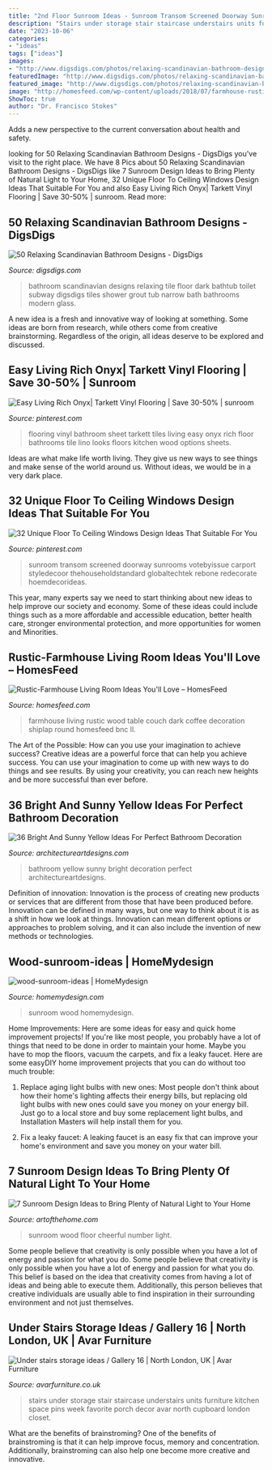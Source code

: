 ```yaml
---
title: "2nd Floor Sunroom Ideas - Sunroom Transom Screened Doorway Sunrooms Votebyissue Carport Styledecoor Thehouseholdstandard Globaltechtek Rebone Redecorate Hoemdecorideas"
description: "Stairs under storage stair staircase understairs units furniture kitchen space pins week favorite porch decor avar north cupboard london closet"
date: "2023-10-06"
categories:
- "ideas"
tags: ["ideas"]
images:
- "http://www.digsdigs.com/photos/relaxing-scandinavian-bathroom-designs-16.jpg"
featuredImage: "http://www.digsdigs.com/photos/relaxing-scandinavian-bathroom-designs-16.jpg"
featured_image: "http://www.digsdigs.com/photos/relaxing-scandinavian-bathroom-designs-16.jpg"
image: "http://homesfeed.com/wp-content/uploads/2018/07/farmhouse-rustic-living-room-idea-white-shiplap-ceilings-dark-wood-floorings-wood-round-top-coffee-table-white-couch-white-upholstered-armchair-chalkboard-wall-decoration.jpg"
ShowToc: true
author: "Dr. Francisco Stokes"
---
```



Adds a new perspective to the current conversation about health and safety.

	

		
looking for 50 Relaxing Scandinavian Bathroom Designs - DigsDigs you've visit to the right place. We have 8 Pics about 50 Relaxing Scandinavian Bathroom Designs - DigsDigs like 7 Sunroom Design Ideas to Bring Plenty of Natural Light to Your Home, 32 Unique Floor To Ceiling Windows Design Ideas That Suitable For You and also Easy Living Rich Onyx| Tarkett Vinyl Flooring | Save 30-50% | sunroom. Read more:
		
    
## 50 Relaxing Scandinavian Bathroom Designs - DigsDigs

<img loading=lazy src="http://www.digsdigs.com/photos/relaxing-scandinavian-bathroom-designs-16.jpg" onerror="this.onerror=null;this.src='https://tse3.mm.bing.net/th?id=OIP.Lh0Hz3oqtmEWOWFE8dBnvAHaLG&amp;pid=15.1';" alt="50 Relaxing Scandinavian Bathroom Designs - DigsDigs">

_Source: digsdigs.com_

>bathroom scandinavian designs relaxing tile floor dark bathtub toilet subway digsdigs tiles shower grout tub narrow bath bathrooms modern glass. 

	

A new idea is a fresh and innovative way of looking at something. Some ideas are born from research, while others come from creative brainstorming. Regardless of the origin, all ideas deserve to be explored and discussed.

    
## Easy Living Rich Onyx| Tarkett Vinyl Flooring | Save 30-50% | Sunroom

<img loading=lazy src="https://i.pinimg.com/736x/ce/32/cf/ce32cfedbc3e55566ae1c9fa1dc4fe19--bathroom-vinyl-bathroom-ideas.jpg?b=t" onerror="this.onerror=null;this.src='https://tse4.mm.bing.net/th?id=OIP.COT6tHQbImqbPbPVDPYUZAHaJ4&amp;pid=15.1';" alt="Easy Living Rich Onyx| Tarkett Vinyl Flooring | Save 30-50% | sunroom">

_Source: pinterest.com_

>flooring vinyl bathroom sheet tarkett tiles living easy onyx rich floor bathrooms tile lino looks floors kitchen wood options sheets. 

	

Ideas are what make life worth living. They give us new ways to see things and make sense of the world around us. Without ideas, we would be in a very dark place.

    
## 32 Unique Floor To Ceiling Windows Design Ideas That Suitable For You

<img loading=lazy src="https://i.pinimg.com/736x/d0/99/80/d09980e5e0fecd0d62aad369485e4233.jpg" onerror="this.onerror=null;this.src='https://tse4.mm.bing.net/th?id=OIP.0U5dJdXYBMTIf9J9WO02oAHaJ5&amp;pid=15.1';" alt="32 Unique Floor To Ceiling Windows Design Ideas That Suitable For You">

_Source: pinterest.com_

>sunroom transom screened doorway sunrooms votebyissue carport styledecoor thehouseholdstandard globaltechtek rebone redecorate hoemdecorideas. 

	

This year, many experts say we need to start thinking about new ideas to help improve our society and economy. Some of these ideas could include things such as a more affordable and accessible education, better health care, stronger environmental protection, and more opportunities for women and Minorities.

    
## Rustic-Farmhouse Living Room Ideas You&#039;ll Love – HomesFeed

<img loading=lazy src="http://homesfeed.com/wp-content/uploads/2018/07/farmhouse-rustic-living-room-idea-white-shiplap-ceilings-dark-wood-floorings-wood-round-top-coffee-table-white-couch-white-upholstered-armchair-chalkboard-wall-decoration.jpg" onerror="this.onerror=null;this.src='https://tse1.mm.bing.net/th?id=OIP.Of23dTmxlTEngBiEpLJw7gHaLF&amp;pid=15.1';" alt="Rustic-Farmhouse Living Room Ideas You&#039;ll Love – HomesFeed">

_Source: homesfeed.com_

>farmhouse living rustic wood table couch dark coffee decoration shiplap round homesfeed bnc ll. 

	

The Art of the Possible: How can you use your imagination to achieve success?
Creative ideas are a powerful force that can help you achieve success. You can use your imagination to come up with new ways to do things and see results. By using your creativity, you can reach new heights and be more successful than ever before.

    
## 36 Bright And Sunny Yellow Ideas For Perfect Bathroom Decoration

<img loading=lazy src="https://www.architectureartdesigns.com/wp-content/uploads/2013/04/ArchitectureArtDesigns-521.jpg" onerror="this.onerror=null;this.src='https://tse2.mm.bing.net/th?id=OIP.3RdIRrbNWEL-lqthLnILzwAAAA&amp;pid=15.1';" alt="36 Bright And Sunny Yellow Ideas For Perfect Bathroom Decoration">

_Source: architectureartdesigns.com_

>bathroom yellow sunny bright decoration perfect architectureartdesigns. 

	

Definition of innovation:
Innovation is the process of creating new products or services that are different from those that have been produced before. Innovation can be defined in many ways, but one way to think about it is as a shift in how we look at things. Innovation can mean different options or approaches to problem solving, and it can also include the invention of new methods or technologies.

    
## Wood-sunroom-ideas | HomeMydesign

<img loading=lazy src="https://homemydesign.com/wp-content/uploads/2013/03/wood-sunroom-ideas.jpg" onerror="this.onerror=null;this.src='https://tse4.mm.bing.net/th?id=OIP.A8GJTR-h_OLjz2TVUC6ipwHaFj&amp;pid=15.1';" alt="wood-sunroom-ideas | HomeMydesign">

_Source: homemydesign.com_

>sunroom wood homemydesign. 

	

Home Improvements: Here are some ideas for easy and quick home improvement projects!
If you're like most people, you probably have a lot of things that need to be done in order to maintain your home. Maybe you have to mop the floors, vacuum the carpets, and fix a leaky faucet. Here are some easyDIY home improvement projects that you can do without too much trouble:
1. Replace aging light bulbs with new ones: Most people don't think about how their home's lighting affects their energy bills, but replacing old light bulbs with new ones could save you money on your energy bill. Just go to a local store and buy some replacement light bulbs, and Installation Masters will help install them for you.

2. Fix a leaky faucet: A leaking faucet is an easy fix that can improve your home's environment and save you money on your water bill.

    
## 7 Sunroom Design Ideas To Bring Plenty Of Natural Light To Your Home

<img loading=lazy src="https://www.artofthehome.com/wp-content/uploads/2019/06/wood-plank-floor-with-checkerboard-pattern.jpg" onerror="this.onerror=null;this.src='https://tse2.mm.bing.net/th?id=OIP.yt03t9Xlqn9GBoPg4hRbDAHaLH&amp;pid=15.1';" alt="7 Sunroom Design Ideas to Bring Plenty of Natural Light to Your Home">

_Source: artofthehome.com_

>sunroom wood floor cheerful number light. 

	

Some people believe that creativity is only possible when you have a lot of energy and passion for what you do.
Some people believe that creativity is only possible when you have a lot of energy and passion for what you do. This belief is based on the idea that creativity comes from having a lot of ideas and being able to execute them. Additionally, this person believes that creative individuals are usually able to find inspiration in their surrounding environment and not just themselves.

    
## Under Stairs Storage Ideas / Gallery 16 | North London, UK | Avar Furniture

<img loading=lazy src="https://www.avarfurniture.co.uk/images/gallery/223/02-under-stairs-storage-units.jpg" onerror="this.onerror=null;this.src='https://tse2.mm.bing.net/th?id=OIP.AM_y2lIpGjPLCjPTQcdGBwHaLH&amp;pid=15.1';" alt="Under stairs storage ideas / Gallery 16 | North London, UK | Avar Furniture">

_Source: avarfurniture.co.uk_

>stairs under storage stair staircase understairs units furniture kitchen space pins week favorite porch decor avar north cupboard london closet. 

	

What are the benefits of brainstroming?
One of the benefits of brainstroming is that it can help improve focus, memory and concentration. Additionally, brainstroming can also help one become more creative and innovative.

